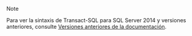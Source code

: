 > [!Note]
> Para ver la sintaxis de Transact-SQL para SQL Server 2014 y versiones anteriores, consulte [Versiones anteriores de la documentación](../sql-server/previous-versions-sql-server.md#offline-documentation).